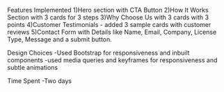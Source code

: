 Features Implemented
1)Hero section with CTA Button
2)How It Works Section with 3 cards for 3 steps
3)Why Choose Us with 3 cards with 3 points
4)Customer Testimonials - added 3 sample cards with customer reviews
5)Contact Form with Details like Name, Email, Company, License Type, Message and a submit button.

Design Choices
-Used Bootstrap for responsiveness and inbuilt components
-used media queries and keyframes for responsiveness and subtle animations

Time Spent
-Two days
